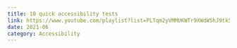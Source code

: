 ```yaml
---
title: 10 quick accessibility tests
link: https://www.youtube.com/playlist?list=PLTqm2yVMMUKWTr9XWdW5hJ9tk512Ow0SE
date: 2021-06
category: Accessibility
---
```


